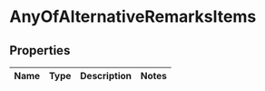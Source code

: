 # AnyOfAlternativeRemarksItems

## Properties
Name | Type | Description | Notes
------------ | ------------- | ------------- | -------------
